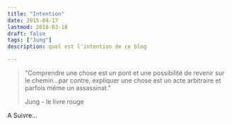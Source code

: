 ```yaml
---
title: "Intention"
date: 2015-04-17
lastmod: 2018-03-18
draft: false
tags: ["Jung"]
description: quel est l'intention de ce blog

---
```


> "Comprendre une chose est un pont et une possibilité de revenir sur le chemin...par contre, expliquer une chose est un acte arbitraire et parfois même un assassinat."
> 
> Jung - le livre rouge

<!--more-->

A Suivre...
